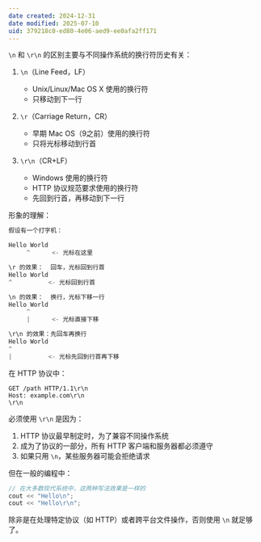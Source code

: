 ```yaml
---
date created: 2024-12-31
date modified: 2025-07-10
uid: 379218c0-ed80-4e06-aed9-ee0afa2ff171
---
```


`\n` 和 `\r\n` 的区别主要与不同操作系统的换行符历史有关：

1. `\n`（Line Feed，LF）
   - Unix/Linux/Mac OS X 使用的换行符
   - 只移动到下一行

2. `\r`（Carriage Return，CR）
   - 早期 Mac OS（9之前）使用的换行符
   - 只将光标移动到行首

3. `\r\n`（CR+LF）
   - Windows 使用的换行符
   - HTTP 协议规范要求使用的换行符
   - 先回到行首，再移动到下一行

形象的理解：

```Java
假设有一个打字机：

Hello World
     ^      <- 光标在这里

\r 的效果：  回车，光标回到行首
Hello World
^          <- 光标回到行首

\n 的效果：  换行，光标下移一行
Hello World
     ^
     |      <- 光标直接下移

\r\n 的效果：先回车再换行
Hello World
^
|          <- 光标先回到行首再下移
```

在 HTTP 协议中：

```http
GET /path HTTP/1.1\r\n
Host: example.com\r\n
\r\n
```

必须使用 `\r\n` 是因为：

1. HTTP 协议最早制定时，为了兼容不同操作系统
2. 成为了协议的一部分，所有 HTTP 客户端和服务器都必须遵守
3. 如果只用 `\n`，某些服务器可能会拒绝请求

但在一般的编程中：

```cpp
// 在大多数现代系统中，这两种写法效果是一样的
cout << "Hello\n";
cout << "Hello\r\n";
```

除非是在处理特定协议（如 HTTP）或者跨平台文件操作，否则使用 `\n` 就足够了。
